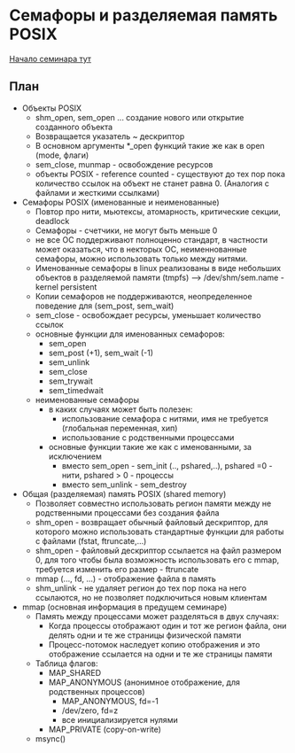# Семафоры и разделяемая память POSIX

[Начало семинара тут](../7)

## План

* Объекты POSIX
	* shm_open, sem_open ... создание нового или открытие созданного объекта
	* Возвращается указатель ~ дескриптор
	* В основном аргументы *_open функций такие же как в open (mode, флаги)
	* sem_close, munmap - освобождение ресурсов
	* объекты POSIX - reference counted - существуют до тех пор пока количество ссылок на объект не станет равна 0. (Аналогия с файлами и жесткими ссылками)
* Семафоры POSIX (именованные и неименованные)
	* Повтор про нити, мьютексы, атомарность, критические секции, deadlock
	* Семафоры - счетчики, не могут быть меньше 0
	* не все ОС поддерживают полноценно стандарт, в частности может оказаться, что в некторых ОС, неименнованные семафоры, можно использовать только между нитями.
	* Именованные семафоры в linux реализованы в виде небольших объектов в разделяемой памяти (tmpfs) --> /dev/shm/sem.name - kernel persistent
	* Копии семафоров не поддерживаются, неопределенное поведение для (sem_post, sem_wait)
	* sem_close - освобождает ресурсы, уменьшает количество ссылок
	* основные функции для именованных семафоров:
		* sem_open
		* sem_post (+1), sem_wait (-1)
		* sem_unlink
		* sem_close
		* sem_trywait
		* sem_timedwait
	* неименованные семафоры
		* в каких случаях может быть полезен: 
			* использование семафора с нитями, имя не требуется (глобальная переменная, хип)
			* использование с родственными процессами
		* основные функции такие же как с именованными, за исключением
			* вместо sem_open - sem_init (.., pshared,..), pshared =0 - нити, pshared > 0 - процессы
			* вместо sem_unlink - sem_destroy
* Общая (разделяемая) память POSIX (shared memory)
	* Позволяет совместно использовать регион памяти между не родственными процессами без создания файла
	* shm_open - возвращает обычный файловый дескриптор, для которого можно использовать стандартные функции для работы с файлами (fstat, ftruncate,...)
	* shm_open - файловый дескриптор ссылается на файл размером 0, для того чтобы была возможность использовать его с mmap, требуется изменить его размер - ftruncate
	* mmap (..., fd, ...) - отображение файла в память
	* shm_unlink - не удаляет регион до тех пор пока на него ссылаются, но не позволяет подключиться новым клиентам
* mmap (основная информация в предущем семинаре)
	* Память между процессами может разделяться в двух случаях:
		* Когда процессы отображают один и тот же регион файла, они делять одни и те же страницы физической памяти
		* Процесс-потомок наследует копию отображения и это отображение ссылается на одни и те же страницы памяти
	* Таблица флагов:
		* MAP_SHARED
		* MAP_ANONYMOUS (анонимное отображение, для родственных процессов)
			* MAP_ANONYMOUS, fd=-1
			* /dev/zero, fd=z
			* все инициализируется нулями
		* MAP_PRIVATE (copy-on-write)
	* msync()
